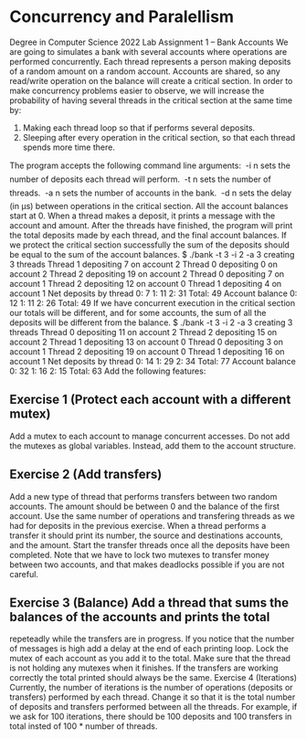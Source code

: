 # Concurrency and Paralellism

Degree in Computer Science 2022
Lab Assignment 1 – Bank Accounts
We are going to simulates a bank with several accounts where operations are performed concurrently. Each thread represents a person making deposits of a random amount on a random
account.
Accounts are shared, so any read/write operation on the balance will create a critical section.
In order to make concurrency problems easier to observe, we will increase the probability of having
several threads in the critical section at the same time by:

1. Making each thread loop so that if performs several deposits.
2. Sleeping after every operation in the critical section, so that each thread spends more time
there.

The program accepts the following command line arguments:
 -i n sets the number of deposits each thread will perform.
 -t n sets the number of threads.
 -a n sets the number of accounts in the bank.
 -d n sets the delay (in µs) between operations in the critical section.
All the account balances start at 0. When a thread makes a deposit, it prints a message with
the account and amount. After the threads have finished, the program will print the total deposits
made by each thread, and the final account balances. If we protect the critical section successfully
the sum of the deposits should be equal to the sum of the account balances.
$ ./bank -t 3 -i 2 -a 3
creating 3 threads
Thread 1 depositing 7 on account 2
Thread 0 depositing 0 on account 2
Thread 2 depositing 19 on account 2
Thread 0 depositing 7 on account 1
Thread 2 depositing 12 on account 0
Thread 1 depositing 4 on account 1
Net deposits by thread
0: 7
1: 11
2: 31
Total: 49
Account balance
0: 12
1: 11
2: 26
Total: 49
If we have concurrent execution in the critical section our totals will be different, and for some
accounts, the sum of all the deposits will be different from the balance. 
$ ./bank -t 3 -i 2 -a 3
creating 3 threads
Thread 0 depositing 11 on account 2
Thread 2 depositing 15 on account 2
Thread 1 depositing 13 on account 0
Thread 0 depositing 3 on account 1
Thread 2 depositing 19 on account 0
Thread 1 depositing 16 on account 1
Net deposits by thread
0: 14
1: 29
2: 34
Total: 77
Account balance
0: 32
1: 16
2: 15
Total: 63
Add the following features:
## Exercise 1 (Protect each account with a different mutex)
Add a mutex to each account to manage concurrent accesses. Do not add the mutexes as
global variables. Instead, add them to the account structure.
## Exercise 2 (Add transfers)
Add a new type of thread that performs transfers between two random accounts. The amount
should be between 0 and the balance of the first account. Use the same number of operations and
transfering threads as we had for deposits in the previous exercise. When a thread performs a
transfer it should print its number, the source and destinations accounts, and the amount.
Start the transfer threads once all the deposits have been completed.
Note that we have to lock two mutexes to transfer money between two accounts, and that
makes deadlocks possible if you are not careful.
## Exercise 3 (Balance) Add a thread that sums the balances of the accounts and prints the total
repeteadly while the transfers are in progress. If you notice that the number of messages is high
add a delay at the end of each printing loop.
Lock the mutex of each account as you add it to the total. Make sure that the thread is not
holding any mutexes when it finishes.
If the transfers are working correctly the total printed should always be the same.
Exercise 4 (Iterations) Currently, the number of iterations is the number of operations (deposits
or transfers) performed by each thread. Change it so that it is the total number of deposits and
transfers performed between all the threads.
For example, if we ask for 100 iterations, there should be 100 deposits and 100 transfers in
total insted of 100 * number of threads.